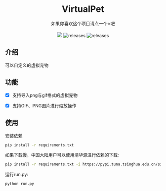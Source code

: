 <div align="center">

# VirtualPet

如果你喜欢这个项目请点一个⭐️吧

</div>

<p align="center">
    <img src="https://img.shields.io/github/license/J-LingShan/VirtualPet?style=flat&color=purple">
    <img src='https://img.shields.io/github/languages/code-size/J-LingShan/VirtualPet?logoSize=amg&color=red' alt='releases'>
    <img src='https://img.shields.io/github/last-commit/J-LingShan/VirtualPet?color=red' alt='releases'>
</p>


## 介绍

可以自定义的虚拟宠物

## 功能

- [x] 支持导入png与gif格式的虚拟宠物

- [x] 支持GIF、PNG图片进行缩放操作

## 使用

安装依赖

```bash
pip install -r requirements.txt 
```

如果下载慢，中国大陆用户可以使用清华源进行依赖的下载:

```bash
pip install -r requirements.txt -i https://pypi.tuna.tsinghua.edu.cn/simple/
```

运行run.py:

```bash
python run.py
```
